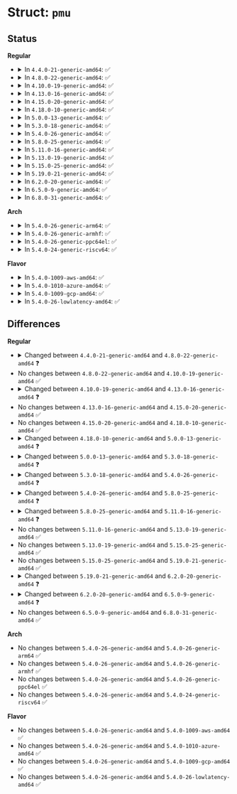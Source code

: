 # Struct: <code>pmu</code>

## Status
<b>Regular</b>
<ul>
<li>
<details>
<summary>In <code>4.4.0-21-generic-amd64</code>: ✅</summary>

```c
struct pmu {
    struct list_head entry;
    struct module * module;
    struct device * dev;
    const struct attribute_group * * attr_groups;
    const char * name;
    int type;
    int capabilities;
    int * pmu_disable_count;
    struct perf_cpu_context * pmu_cpu_context;
    atomic_t exclusive_cnt;
    int task_ctx_nr;
    int hrtimer_interval_ms;
    void (*)(struct pmu *) pmu_enable;
    void (*)(struct pmu *) pmu_disable;
    int (*)(struct perf_event *) event_init;
    void (*)(struct perf_event *) event_mapped;
    void (*)(struct perf_event *) event_unmapped;
    int (*)(struct perf_event *, int) add;
    void (*)(struct perf_event *, int) del;
    void (*)(struct perf_event *, int) start;
    void (*)(struct perf_event *, int) stop;
    void (*)(struct perf_event *) read;
    void (*)(struct pmu *, unsigned int) start_txn;
    int (*)(struct pmu *) commit_txn;
    void (*)(struct pmu *) cancel_txn;
    int (*)(struct perf_event *) event_idx;
    void (*)(struct perf_event_context *, bool) sched_task;
    size_t task_ctx_size;
    u64 (*)(struct perf_event *) count;
    void * (*)(int, void * *, int, bool) setup_aux;
    void (*)(void *) free_aux;
    int (*)(struct perf_event *) filter_match;
}
```
</details>
</li>
<li>
<details>
<summary>In <code>4.8.0-22-generic-amd64</code>: ✅</summary>

```c
struct pmu {
    struct list_head entry;
    struct module * module;
    struct device * dev;
    const struct attribute_group * * attr_groups;
    const char * name;
    int type;
    int capabilities;
    int * pmu_disable_count;
    struct perf_cpu_context * pmu_cpu_context;
    atomic_t exclusive_cnt;
    int task_ctx_nr;
    int hrtimer_interval_ms;
    unsigned int nr_addr_filters;
    void (*)(struct pmu *) pmu_enable;
    void (*)(struct pmu *) pmu_disable;
    int (*)(struct perf_event *) event_init;
    void (*)(struct perf_event *) event_mapped;
    void (*)(struct perf_event *) event_unmapped;
    int (*)(struct perf_event *, int) add;
    void (*)(struct perf_event *, int) del;
    void (*)(struct perf_event *, int) start;
    void (*)(struct perf_event *, int) stop;
    void (*)(struct perf_event *) read;
    void (*)(struct pmu *, unsigned int) start_txn;
    int (*)(struct pmu *) commit_txn;
    void (*)(struct pmu *) cancel_txn;
    int (*)(struct perf_event *) event_idx;
    void (*)(struct perf_event_context *, bool) sched_task;
    size_t task_ctx_size;
    u64 (*)(struct perf_event *) count;
    void * (*)(int, void * *, int, bool) setup_aux;
    void (*)(void *) free_aux;
    int (*)(struct list_head *) addr_filters_validate;
    void (*)(struct perf_event *) addr_filters_sync;
    int (*)(struct perf_event *) filter_match;
}
```
</details>
</li>
<li>
<details>
<summary>In <code>4.10.0-19-generic-amd64</code>: ✅</summary>

```c
struct pmu {
    struct list_head entry;
    struct module * module;
    struct device * dev;
    const struct attribute_group * * attr_groups;
    const char * name;
    int type;
    int capabilities;
    int * pmu_disable_count;
    struct perf_cpu_context * pmu_cpu_context;
    atomic_t exclusive_cnt;
    int task_ctx_nr;
    int hrtimer_interval_ms;
    unsigned int nr_addr_filters;
    void (*)(struct pmu *) pmu_enable;
    void (*)(struct pmu *) pmu_disable;
    int (*)(struct perf_event *) event_init;
    void (*)(struct perf_event *) event_mapped;
    void (*)(struct perf_event *) event_unmapped;
    int (*)(struct perf_event *, int) add;
    void (*)(struct perf_event *, int) del;
    void (*)(struct perf_event *, int) start;
    void (*)(struct perf_event *, int) stop;
    void (*)(struct perf_event *) read;
    void (*)(struct pmu *, unsigned int) start_txn;
    int (*)(struct pmu *) commit_txn;
    void (*)(struct pmu *) cancel_txn;
    int (*)(struct perf_event *) event_idx;
    void (*)(struct perf_event_context *, bool) sched_task;
    size_t task_ctx_size;
    u64 (*)(struct perf_event *) count;
    void * (*)(int, void * *, int, bool) setup_aux;
    void (*)(void *) free_aux;
    int (*)(struct list_head *) addr_filters_validate;
    void (*)(struct perf_event *) addr_filters_sync;
    int (*)(struct perf_event *) filter_match;
}
```
</details>
</li>
<li>
<details>
<summary>In <code>4.13.0-16-generic-amd64</code>: ✅</summary>

```c
struct pmu {
    struct list_head entry;
    struct module * module;
    struct device * dev;
    const struct attribute_group * * attr_groups;
    const char * name;
    int type;
    int capabilities;
    int * pmu_disable_count;
    struct perf_cpu_context * pmu_cpu_context;
    atomic_t exclusive_cnt;
    int task_ctx_nr;
    int hrtimer_interval_ms;
    unsigned int nr_addr_filters;
    void (*)(struct pmu *) pmu_enable;
    void (*)(struct pmu *) pmu_disable;
    int (*)(struct perf_event *) event_init;
    void (*)(struct perf_event *, struct mm_struct *) event_mapped;
    void (*)(struct perf_event *, struct mm_struct *) event_unmapped;
    int (*)(struct perf_event *, int) add;
    void (*)(struct perf_event *, int) del;
    void (*)(struct perf_event *, int) start;
    void (*)(struct perf_event *, int) stop;
    void (*)(struct perf_event *) read;
    void (*)(struct pmu *, unsigned int) start_txn;
    int (*)(struct pmu *) commit_txn;
    void (*)(struct pmu *) cancel_txn;
    int (*)(struct perf_event *) event_idx;
    void (*)(struct perf_event_context *, bool) sched_task;
    size_t task_ctx_size;
    void * (*)(int, void * *, int, bool) setup_aux;
    void (*)(void *) free_aux;
    int (*)(struct list_head *) addr_filters_validate;
    void (*)(struct perf_event *) addr_filters_sync;
    int (*)(struct perf_event *) filter_match;
}
```
</details>
</li>
<li>
<details>
<summary>In <code>4.15.0-20-generic-amd64</code>: ✅</summary>

```c
struct pmu {
    struct list_head entry;
    struct module * module;
    struct device * dev;
    const struct attribute_group * * attr_groups;
    const char * name;
    int type;
    int capabilities;
    int * pmu_disable_count;
    struct perf_cpu_context * pmu_cpu_context;
    atomic_t exclusive_cnt;
    int task_ctx_nr;
    int hrtimer_interval_ms;
    unsigned int nr_addr_filters;
    void (*)(struct pmu *) pmu_enable;
    void (*)(struct pmu *) pmu_disable;
    int (*)(struct perf_event *) event_init;
    void (*)(struct perf_event *, struct mm_struct *) event_mapped;
    void (*)(struct perf_event *, struct mm_struct *) event_unmapped;
    int (*)(struct perf_event *, int) add;
    void (*)(struct perf_event *, int) del;
    void (*)(struct perf_event *, int) start;
    void (*)(struct perf_event *, int) stop;
    void (*)(struct perf_event *) read;
    void (*)(struct pmu *, unsigned int) start_txn;
    int (*)(struct pmu *) commit_txn;
    void (*)(struct pmu *) cancel_txn;
    int (*)(struct perf_event *) event_idx;
    void (*)(struct perf_event_context *, bool) sched_task;
    size_t task_ctx_size;
    void * (*)(int, void * *, int, bool) setup_aux;
    void (*)(void *) free_aux;
    int (*)(struct list_head *) addr_filters_validate;
    void (*)(struct perf_event *) addr_filters_sync;
    int (*)(struct perf_event *) filter_match;
}
```
</details>
</li>
<li>
<details>
<summary>In <code>4.18.0-10-generic-amd64</code>: ✅</summary>

```c
struct pmu {
    struct list_head entry;
    struct module * module;
    struct device * dev;
    const struct attribute_group * * attr_groups;
    const char * name;
    int type;
    int capabilities;
    int * pmu_disable_count;
    struct perf_cpu_context * pmu_cpu_context;
    atomic_t exclusive_cnt;
    int task_ctx_nr;
    int hrtimer_interval_ms;
    unsigned int nr_addr_filters;
    void (*)(struct pmu *) pmu_enable;
    void (*)(struct pmu *) pmu_disable;
    int (*)(struct perf_event *) event_init;
    void (*)(struct perf_event *, struct mm_struct *) event_mapped;
    void (*)(struct perf_event *, struct mm_struct *) event_unmapped;
    int (*)(struct perf_event *, int) add;
    void (*)(struct perf_event *, int) del;
    void (*)(struct perf_event *, int) start;
    void (*)(struct perf_event *, int) stop;
    void (*)(struct perf_event *) read;
    void (*)(struct pmu *, unsigned int) start_txn;
    int (*)(struct pmu *) commit_txn;
    void (*)(struct pmu *) cancel_txn;
    int (*)(struct perf_event *) event_idx;
    void (*)(struct perf_event_context *, bool) sched_task;
    size_t task_ctx_size;
    void * (*)(int, void * *, int, bool) setup_aux;
    void (*)(void *) free_aux;
    int (*)(struct list_head *) addr_filters_validate;
    void (*)(struct perf_event *) addr_filters_sync;
    int (*)(struct perf_event *) filter_match;
}
```
</details>
</li>
<li>
<details>
<summary>In <code>5.0.0-13-generic-amd64</code>: ✅</summary>

```c
struct pmu {
    struct list_head entry;
    struct module * module;
    struct device * dev;
    const struct attribute_group * * attr_groups;
    const char * name;
    int type;
    int capabilities;
    int * pmu_disable_count;
    struct perf_cpu_context * pmu_cpu_context;
    atomic_t exclusive_cnt;
    int task_ctx_nr;
    int hrtimer_interval_ms;
    unsigned int nr_addr_filters;
    void (*)(struct pmu *) pmu_enable;
    void (*)(struct pmu *) pmu_disable;
    int (*)(struct perf_event *) event_init;
    void (*)(struct perf_event *, struct mm_struct *) event_mapped;
    void (*)(struct perf_event *, struct mm_struct *) event_unmapped;
    int (*)(struct perf_event *, int) add;
    void (*)(struct perf_event *, int) del;
    void (*)(struct perf_event *, int) start;
    void (*)(struct perf_event *, int) stop;
    void (*)(struct perf_event *) read;
    void (*)(struct pmu *, unsigned int) start_txn;
    int (*)(struct pmu *) commit_txn;
    void (*)(struct pmu *) cancel_txn;
    int (*)(struct perf_event *) event_idx;
    void (*)(struct perf_event_context *, bool) sched_task;
    size_t task_ctx_size;
    void * (*)(int, void * *, int, bool) setup_aux;
    void (*)(void *) free_aux;
    int (*)(struct list_head *) addr_filters_validate;
    void (*)(struct perf_event *) addr_filters_sync;
    int (*)(struct perf_event *) filter_match;
    int (*)(struct perf_event *, u64) check_period;
}
```
</details>
</li>
<li>
<details>
<summary>In <code>5.3.0-18-generic-amd64</code>: ✅</summary>

```c
struct pmu {
    struct list_head entry;
    struct module * module;
    struct device * dev;
    const struct attribute_group * * attr_groups;
    const struct attribute_group * * attr_update;
    const char * name;
    int type;
    int capabilities;
    int * pmu_disable_count;
    struct perf_cpu_context * pmu_cpu_context;
    atomic_t exclusive_cnt;
    int task_ctx_nr;
    int hrtimer_interval_ms;
    unsigned int nr_addr_filters;
    void (*)(struct pmu *) pmu_enable;
    void (*)(struct pmu *) pmu_disable;
    int (*)(struct perf_event *) event_init;
    void (*)(struct perf_event *, struct mm_struct *) event_mapped;
    void (*)(struct perf_event *, struct mm_struct *) event_unmapped;
    int (*)(struct perf_event *, int) add;
    void (*)(struct perf_event *, int) del;
    void (*)(struct perf_event *, int) start;
    void (*)(struct perf_event *, int) stop;
    void (*)(struct perf_event *) read;
    void (*)(struct pmu *, unsigned int) start_txn;
    int (*)(struct pmu *) commit_txn;
    void (*)(struct pmu *) cancel_txn;
    int (*)(struct perf_event *) event_idx;
    void (*)(struct perf_event_context *, bool) sched_task;
    size_t task_ctx_size;
    void * (*)(struct perf_event *, void * *, int, bool) setup_aux;
    void (*)(void *) free_aux;
    int (*)(struct list_head *) addr_filters_validate;
    void (*)(struct perf_event *) addr_filters_sync;
    int (*)(struct perf_event *) filter_match;
    int (*)(struct perf_event *, u64) check_period;
}
```
</details>
</li>
<li>
<details>
<summary>In <code>5.4.0-26-generic-amd64</code>: ✅</summary>

```c
struct pmu {
    struct list_head entry;
    struct module * module;
    struct device * dev;
    const struct attribute_group * * attr_groups;
    const struct attribute_group * * attr_update;
    const char * name;
    int type;
    int capabilities;
    int * pmu_disable_count;
    struct perf_cpu_context * pmu_cpu_context;
    atomic_t exclusive_cnt;
    int task_ctx_nr;
    int hrtimer_interval_ms;
    unsigned int nr_addr_filters;
    void (*)(struct pmu *) pmu_enable;
    void (*)(struct pmu *) pmu_disable;
    int (*)(struct perf_event *) event_init;
    void (*)(struct perf_event *, struct mm_struct *) event_mapped;
    void (*)(struct perf_event *, struct mm_struct *) event_unmapped;
    int (*)(struct perf_event *, int) add;
    void (*)(struct perf_event *, int) del;
    void (*)(struct perf_event *, int) start;
    void (*)(struct perf_event *, int) stop;
    void (*)(struct perf_event *) read;
    void (*)(struct pmu *, unsigned int) start_txn;
    int (*)(struct pmu *) commit_txn;
    void (*)(struct pmu *) cancel_txn;
    int (*)(struct perf_event *) event_idx;
    void (*)(struct perf_event_context *, bool) sched_task;
    size_t task_ctx_size;
    void * (*)(struct perf_event *, void * *, int, bool) setup_aux;
    void (*)(void *) free_aux;
    int (*)(struct list_head *) addr_filters_validate;
    void (*)(struct perf_event *) addr_filters_sync;
    int (*)(struct perf_event *) aux_output_match;
    int (*)(struct perf_event *) filter_match;
    int (*)(struct perf_event *, u64) check_period;
}
```
</details>
</li>
<li>
<details>
<summary>In <code>5.8.0-25-generic-amd64</code>: ✅</summary>

```c
struct pmu {
    struct list_head entry;
    struct module * module;
    struct device * dev;
    const struct attribute_group * * attr_groups;
    const struct attribute_group * * attr_update;
    const char * name;
    int type;
    int capabilities;
    int * pmu_disable_count;
    struct perf_cpu_context * pmu_cpu_context;
    atomic_t exclusive_cnt;
    int task_ctx_nr;
    int hrtimer_interval_ms;
    unsigned int nr_addr_filters;
    void (*)(struct pmu *) pmu_enable;
    void (*)(struct pmu *) pmu_disable;
    int (*)(struct perf_event *) event_init;
    void (*)(struct perf_event *, struct mm_struct *) event_mapped;
    void (*)(struct perf_event *, struct mm_struct *) event_unmapped;
    int (*)(struct perf_event *, int) add;
    void (*)(struct perf_event *, int) del;
    void (*)(struct perf_event *, int) start;
    void (*)(struct perf_event *, int) stop;
    void (*)(struct perf_event *) read;
    void (*)(struct pmu *, unsigned int) start_txn;
    int (*)(struct pmu *) commit_txn;
    void (*)(struct pmu *) cancel_txn;
    int (*)(struct perf_event *) event_idx;
    void (*)(struct perf_event_context *, bool) sched_task;
    size_t task_ctx_size;
    void (*)(struct perf_event_context *, struct perf_event_context *) swap_task_ctx;
    void * (*)(struct perf_event *, void * *, int, bool) setup_aux;
    void (*)(void *) free_aux;
    long int (*)(struct perf_event *, struct perf_output_handle *, long unsigned int) snapshot_aux;
    int (*)(struct list_head *) addr_filters_validate;
    void (*)(struct perf_event *) addr_filters_sync;
    int (*)(struct perf_event *) aux_output_match;
    int (*)(struct perf_event *) filter_match;
    int (*)(struct perf_event *, u64) check_period;
}
```
</details>
</li>
<li>
<details>
<summary>In <code>5.11.0-16-generic-amd64</code>: ✅</summary>

```c
struct pmu {
    struct list_head entry;
    struct module * module;
    struct device * dev;
    const struct attribute_group * * attr_groups;
    const struct attribute_group * * attr_update;
    const char * name;
    int type;
    int capabilities;
    int * pmu_disable_count;
    struct perf_cpu_context * pmu_cpu_context;
    atomic_t exclusive_cnt;
    int task_ctx_nr;
    int hrtimer_interval_ms;
    unsigned int nr_addr_filters;
    void (*)(struct pmu *) pmu_enable;
    void (*)(struct pmu *) pmu_disable;
    int (*)(struct perf_event *) event_init;
    void (*)(struct perf_event *, struct mm_struct *) event_mapped;
    void (*)(struct perf_event *, struct mm_struct *) event_unmapped;
    int (*)(struct perf_event *, int) add;
    void (*)(struct perf_event *, int) del;
    void (*)(struct perf_event *, int) start;
    void (*)(struct perf_event *, int) stop;
    void (*)(struct perf_event *) read;
    void (*)(struct pmu *, unsigned int) start_txn;
    int (*)(struct pmu *) commit_txn;
    void (*)(struct pmu *) cancel_txn;
    int (*)(struct perf_event *) event_idx;
    void (*)(struct perf_event_context *, bool) sched_task;
    struct kmem_cache * task_ctx_cache;
    void (*)(struct perf_event_context *, struct perf_event_context *) swap_task_ctx;
    void * (*)(struct perf_event *, void * *, int, bool) setup_aux;
    void (*)(void *) free_aux;
    long int (*)(struct perf_event *, struct perf_output_handle *, long unsigned int) snapshot_aux;
    int (*)(struct list_head *) addr_filters_validate;
    void (*)(struct perf_event *) addr_filters_sync;
    int (*)(struct perf_event *) aux_output_match;
    int (*)(struct perf_event *) filter_match;
    int (*)(struct perf_event *, u64) check_period;
}
```
</details>
</li>
<li>
<details>
<summary>In <code>5.13.0-19-generic-amd64</code>: ✅</summary>

```c
struct pmu {
    struct list_head entry;
    struct module * module;
    struct device * dev;
    const struct attribute_group * * attr_groups;
    const struct attribute_group * * attr_update;
    const char * name;
    int type;
    int capabilities;
    int * pmu_disable_count;
    struct perf_cpu_context * pmu_cpu_context;
    atomic_t exclusive_cnt;
    int task_ctx_nr;
    int hrtimer_interval_ms;
    unsigned int nr_addr_filters;
    void (*)(struct pmu *) pmu_enable;
    void (*)(struct pmu *) pmu_disable;
    int (*)(struct perf_event *) event_init;
    void (*)(struct perf_event *, struct mm_struct *) event_mapped;
    void (*)(struct perf_event *, struct mm_struct *) event_unmapped;
    int (*)(struct perf_event *, int) add;
    void (*)(struct perf_event *, int) del;
    void (*)(struct perf_event *, int) start;
    void (*)(struct perf_event *, int) stop;
    void (*)(struct perf_event *) read;
    void (*)(struct pmu *, unsigned int) start_txn;
    int (*)(struct pmu *) commit_txn;
    void (*)(struct pmu *) cancel_txn;
    int (*)(struct perf_event *) event_idx;
    void (*)(struct perf_event_context *, bool) sched_task;
    struct kmem_cache * task_ctx_cache;
    void (*)(struct perf_event_context *, struct perf_event_context *) swap_task_ctx;
    void * (*)(struct perf_event *, void * *, int, bool) setup_aux;
    void (*)(void *) free_aux;
    long int (*)(struct perf_event *, struct perf_output_handle *, long unsigned int) snapshot_aux;
    int (*)(struct list_head *) addr_filters_validate;
    void (*)(struct perf_event *) addr_filters_sync;
    int (*)(struct perf_event *) aux_output_match;
    int (*)(struct perf_event *) filter_match;
    int (*)(struct perf_event *, u64) check_period;
}
```
</details>
</li>
<li>
<details>
<summary>In <code>5.15.0-25-generic-amd64</code>: ✅</summary>

```c
struct pmu {
    struct list_head entry;
    struct module * module;
    struct device * dev;
    const struct attribute_group * * attr_groups;
    const struct attribute_group * * attr_update;
    const char * name;
    int type;
    int capabilities;
    int * pmu_disable_count;
    struct perf_cpu_context * pmu_cpu_context;
    atomic_t exclusive_cnt;
    int task_ctx_nr;
    int hrtimer_interval_ms;
    unsigned int nr_addr_filters;
    void (*)(struct pmu *) pmu_enable;
    void (*)(struct pmu *) pmu_disable;
    int (*)(struct perf_event *) event_init;
    void (*)(struct perf_event *, struct mm_struct *) event_mapped;
    void (*)(struct perf_event *, struct mm_struct *) event_unmapped;
    int (*)(struct perf_event *, int) add;
    void (*)(struct perf_event *, int) del;
    void (*)(struct perf_event *, int) start;
    void (*)(struct perf_event *, int) stop;
    void (*)(struct perf_event *) read;
    void (*)(struct pmu *, unsigned int) start_txn;
    int (*)(struct pmu *) commit_txn;
    void (*)(struct pmu *) cancel_txn;
    int (*)(struct perf_event *) event_idx;
    void (*)(struct perf_event_context *, bool) sched_task;
    struct kmem_cache * task_ctx_cache;
    void (*)(struct perf_event_context *, struct perf_event_context *) swap_task_ctx;
    void * (*)(struct perf_event *, void * *, int, bool) setup_aux;
    void (*)(void *) free_aux;
    long int (*)(struct perf_event *, struct perf_output_handle *, long unsigned int) snapshot_aux;
    int (*)(struct list_head *) addr_filters_validate;
    void (*)(struct perf_event *) addr_filters_sync;
    int (*)(struct perf_event *) aux_output_match;
    int (*)(struct perf_event *) filter_match;
    int (*)(struct perf_event *, u64) check_period;
}
```
</details>
</li>
<li>
<details>
<summary>In <code>5.19.0-21-generic-amd64</code>: ✅</summary>

```c
struct pmu {
    struct list_head entry;
    struct module * module;
    struct device * dev;
    const struct attribute_group * * attr_groups;
    const struct attribute_group * * attr_update;
    const char * name;
    int type;
    int capabilities;
    int * pmu_disable_count;
    struct perf_cpu_context * pmu_cpu_context;
    atomic_t exclusive_cnt;
    int task_ctx_nr;
    int hrtimer_interval_ms;
    unsigned int nr_addr_filters;
    void (*)(struct pmu *) pmu_enable;
    void (*)(struct pmu *) pmu_disable;
    int (*)(struct perf_event *) event_init;
    void (*)(struct perf_event *, struct mm_struct *) event_mapped;
    void (*)(struct perf_event *, struct mm_struct *) event_unmapped;
    int (*)(struct perf_event *, int) add;
    void (*)(struct perf_event *, int) del;
    void (*)(struct perf_event *, int) start;
    void (*)(struct perf_event *, int) stop;
    void (*)(struct perf_event *) read;
    void (*)(struct pmu *, unsigned int) start_txn;
    int (*)(struct pmu *) commit_txn;
    void (*)(struct pmu *) cancel_txn;
    int (*)(struct perf_event *) event_idx;
    void (*)(struct perf_event_context *, bool) sched_task;
    struct kmem_cache * task_ctx_cache;
    void (*)(struct perf_event_context *, struct perf_event_context *) swap_task_ctx;
    void * (*)(struct perf_event *, void * *, int, bool) setup_aux;
    void (*)(void *) free_aux;
    long int (*)(struct perf_event *, struct perf_output_handle *, long unsigned int) snapshot_aux;
    int (*)(struct list_head *) addr_filters_validate;
    void (*)(struct perf_event *) addr_filters_sync;
    int (*)(struct perf_event *) aux_output_match;
    int (*)(struct perf_event *) filter_match;
    int (*)(struct perf_event *, u64) check_period;
}
```
</details>
</li>
<li>
<details>
<summary>In <code>6.2.0-20-generic-amd64</code>: ✅</summary>

```c
struct pmu {
    struct list_head entry;
    struct module * module;
    struct device * dev;
    const struct attribute_group * * attr_groups;
    const struct attribute_group * * attr_update;
    const char * name;
    int type;
    int capabilities;
    int * pmu_disable_count;
    struct perf_cpu_pmu_context * cpu_pmu_context;
    atomic_t exclusive_cnt;
    int task_ctx_nr;
    int hrtimer_interval_ms;
    unsigned int nr_addr_filters;
    void (*)(struct pmu *) pmu_enable;
    void (*)(struct pmu *) pmu_disable;
    int (*)(struct perf_event *) event_init;
    void (*)(struct perf_event *, struct mm_struct *) event_mapped;
    void (*)(struct perf_event *, struct mm_struct *) event_unmapped;
    int (*)(struct perf_event *, int) add;
    void (*)(struct perf_event *, int) del;
    void (*)(struct perf_event *, int) start;
    void (*)(struct perf_event *, int) stop;
    void (*)(struct perf_event *) read;
    void (*)(struct pmu *, unsigned int) start_txn;
    int (*)(struct pmu *) commit_txn;
    void (*)(struct pmu *) cancel_txn;
    int (*)(struct perf_event *) event_idx;
    void (*)(struct perf_event_pmu_context *, bool) sched_task;
    struct kmem_cache * task_ctx_cache;
    void (*)(struct perf_event_pmu_context *, struct perf_event_pmu_context *) swap_task_ctx;
    void * (*)(struct perf_event *, void * *, int, bool) setup_aux;
    void (*)(void *) free_aux;
    long int (*)(struct perf_event *, struct perf_output_handle *, long unsigned int) snapshot_aux;
    int (*)(struct list_head *) addr_filters_validate;
    void (*)(struct perf_event *) addr_filters_sync;
    int (*)(struct perf_event *) aux_output_match;
    bool (*)(struct pmu *, int) filter;
    int (*)(struct perf_event *, u64) check_period;
}
```
</details>
</li>
<li>
<details>
<summary>In <code>6.5.0-9-generic-amd64</code>: ✅</summary>

```c
struct pmu {
    struct list_head entry;
    struct module * module;
    struct device * dev;
    struct device * parent;
    const struct attribute_group * * attr_groups;
    const struct attribute_group * * attr_update;
    const char * name;
    int type;
    int capabilities;
    int * pmu_disable_count;
    struct perf_cpu_pmu_context * cpu_pmu_context;
    atomic_t exclusive_cnt;
    int task_ctx_nr;
    int hrtimer_interval_ms;
    unsigned int nr_addr_filters;
    void (*)(struct pmu *) pmu_enable;
    void (*)(struct pmu *) pmu_disable;
    int (*)(struct perf_event *) event_init;
    void (*)(struct perf_event *, struct mm_struct *) event_mapped;
    void (*)(struct perf_event *, struct mm_struct *) event_unmapped;
    int (*)(struct perf_event *, int) add;
    void (*)(struct perf_event *, int) del;
    void (*)(struct perf_event *, int) start;
    void (*)(struct perf_event *, int) stop;
    void (*)(struct perf_event *) read;
    void (*)(struct pmu *, unsigned int) start_txn;
    int (*)(struct pmu *) commit_txn;
    void (*)(struct pmu *) cancel_txn;
    int (*)(struct perf_event *) event_idx;
    void (*)(struct perf_event_pmu_context *, bool) sched_task;
    struct kmem_cache * task_ctx_cache;
    void (*)(struct perf_event_pmu_context *, struct perf_event_pmu_context *) swap_task_ctx;
    void * (*)(struct perf_event *, void * *, int, bool) setup_aux;
    void (*)(void *) free_aux;
    long int (*)(struct perf_event *, struct perf_output_handle *, long unsigned int) snapshot_aux;
    int (*)(struct list_head *) addr_filters_validate;
    void (*)(struct perf_event *) addr_filters_sync;
    int (*)(struct perf_event *) aux_output_match;
    bool (*)(struct pmu *, int) filter;
    int (*)(struct perf_event *, u64) check_period;
}
```
</details>
</li>
<li>
<details>
<summary>In <code>6.8.0-31-generic-amd64</code>: ✅</summary>

```c
struct pmu {
    struct list_head entry;
    struct module * module;
    struct device * dev;
    struct device * parent;
    const struct attribute_group * * attr_groups;
    const struct attribute_group * * attr_update;
    const char * name;
    int type;
    int capabilities;
    int * pmu_disable_count;
    struct perf_cpu_pmu_context * cpu_pmu_context;
    atomic_t exclusive_cnt;
    int task_ctx_nr;
    int hrtimer_interval_ms;
    unsigned int nr_addr_filters;
    void (*)(struct pmu *) pmu_enable;
    void (*)(struct pmu *) pmu_disable;
    int (*)(struct perf_event *) event_init;
    void (*)(struct perf_event *, struct mm_struct *) event_mapped;
    void (*)(struct perf_event *, struct mm_struct *) event_unmapped;
    int (*)(struct perf_event *, int) add;
    void (*)(struct perf_event *, int) del;
    void (*)(struct perf_event *, int) start;
    void (*)(struct perf_event *, int) stop;
    void (*)(struct perf_event *) read;
    void (*)(struct pmu *, unsigned int) start_txn;
    int (*)(struct pmu *) commit_txn;
    void (*)(struct pmu *) cancel_txn;
    int (*)(struct perf_event *) event_idx;
    void (*)(struct perf_event_pmu_context *, bool) sched_task;
    struct kmem_cache * task_ctx_cache;
    void (*)(struct perf_event_pmu_context *, struct perf_event_pmu_context *) swap_task_ctx;
    void * (*)(struct perf_event *, void * *, int, bool) setup_aux;
    void (*)(void *) free_aux;
    long int (*)(struct perf_event *, struct perf_output_handle *, long unsigned int) snapshot_aux;
    int (*)(struct list_head *) addr_filters_validate;
    void (*)(struct perf_event *) addr_filters_sync;
    int (*)(struct perf_event *) aux_output_match;
    bool (*)(struct pmu *, int) filter;
    int (*)(struct perf_event *, u64) check_period;
}
```
</details>
</li>
</ul>
<b>Arch</b>
<ul>
<li>
<details>
<summary>In <code>5.4.0-26-generic-arm64</code>: ✅</summary>

```c
struct pmu {
    struct list_head entry;
    struct module * module;
    struct device * dev;
    const struct attribute_group * * attr_groups;
    const struct attribute_group * * attr_update;
    const char * name;
    int type;
    int capabilities;
    int * pmu_disable_count;
    struct perf_cpu_context * pmu_cpu_context;
    atomic_t exclusive_cnt;
    int task_ctx_nr;
    int hrtimer_interval_ms;
    unsigned int nr_addr_filters;
    void (*)(struct pmu *) pmu_enable;
    void (*)(struct pmu *) pmu_disable;
    int (*)(struct perf_event *) event_init;
    void (*)(struct perf_event *, struct mm_struct *) event_mapped;
    void (*)(struct perf_event *, struct mm_struct *) event_unmapped;
    int (*)(struct perf_event *, int) add;
    void (*)(struct perf_event *, int) del;
    void (*)(struct perf_event *, int) start;
    void (*)(struct perf_event *, int) stop;
    void (*)(struct perf_event *) read;
    void (*)(struct pmu *, unsigned int) start_txn;
    int (*)(struct pmu *) commit_txn;
    void (*)(struct pmu *) cancel_txn;
    int (*)(struct perf_event *) event_idx;
    void (*)(struct perf_event_context *, bool) sched_task;
    size_t task_ctx_size;
    void * (*)(struct perf_event *, void * *, int, bool) setup_aux;
    void (*)(void *) free_aux;
    int (*)(struct list_head *) addr_filters_validate;
    void (*)(struct perf_event *) addr_filters_sync;
    int (*)(struct perf_event *) aux_output_match;
    int (*)(struct perf_event *) filter_match;
    int (*)(struct perf_event *, u64) check_period;
}
```
</details>
</li>
<li>
<details>
<summary>In <code>5.4.0-26-generic-armhf</code>: ✅</summary>

```c
struct pmu {
    struct list_head entry;
    struct module * module;
    struct device * dev;
    const struct attribute_group * * attr_groups;
    const struct attribute_group * * attr_update;
    const char * name;
    int type;
    int capabilities;
    int * pmu_disable_count;
    struct perf_cpu_context * pmu_cpu_context;
    atomic_t exclusive_cnt;
    int task_ctx_nr;
    int hrtimer_interval_ms;
    unsigned int nr_addr_filters;
    void (*)(struct pmu *) pmu_enable;
    void (*)(struct pmu *) pmu_disable;
    int (*)(struct perf_event *) event_init;
    void (*)(struct perf_event *, struct mm_struct *) event_mapped;
    void (*)(struct perf_event *, struct mm_struct *) event_unmapped;
    int (*)(struct perf_event *, int) add;
    void (*)(struct perf_event *, int) del;
    void (*)(struct perf_event *, int) start;
    void (*)(struct perf_event *, int) stop;
    void (*)(struct perf_event *) read;
    void (*)(struct pmu *, unsigned int) start_txn;
    int (*)(struct pmu *) commit_txn;
    void (*)(struct pmu *) cancel_txn;
    int (*)(struct perf_event *) event_idx;
    void (*)(struct perf_event_context *, bool) sched_task;
    size_t task_ctx_size;
    void * (*)(struct perf_event *, void * *, int, bool) setup_aux;
    void (*)(void *) free_aux;
    int (*)(struct list_head *) addr_filters_validate;
    void (*)(struct perf_event *) addr_filters_sync;
    int (*)(struct perf_event *) aux_output_match;
    int (*)(struct perf_event *) filter_match;
    int (*)(struct perf_event *, u64) check_period;
}
```
</details>
</li>
<li>
<details>
<summary>In <code>5.4.0-26-generic-ppc64el</code>: ✅</summary>

```c
struct pmu {
    struct list_head entry;
    struct module * module;
    struct device * dev;
    const struct attribute_group * * attr_groups;
    const struct attribute_group * * attr_update;
    const char * name;
    int type;
    int capabilities;
    int * pmu_disable_count;
    struct perf_cpu_context * pmu_cpu_context;
    atomic_t exclusive_cnt;
    int task_ctx_nr;
    int hrtimer_interval_ms;
    unsigned int nr_addr_filters;
    void (*)(struct pmu *) pmu_enable;
    void (*)(struct pmu *) pmu_disable;
    int (*)(struct perf_event *) event_init;
    void (*)(struct perf_event *, struct mm_struct *) event_mapped;
    void (*)(struct perf_event *, struct mm_struct *) event_unmapped;
    int (*)(struct perf_event *, int) add;
    void (*)(struct perf_event *, int) del;
    void (*)(struct perf_event *, int) start;
    void (*)(struct perf_event *, int) stop;
    void (*)(struct perf_event *) read;
    void (*)(struct pmu *, unsigned int) start_txn;
    int (*)(struct pmu *) commit_txn;
    void (*)(struct pmu *) cancel_txn;
    int (*)(struct perf_event *) event_idx;
    void (*)(struct perf_event_context *, bool) sched_task;
    size_t task_ctx_size;
    void * (*)(struct perf_event *, void * *, int, bool) setup_aux;
    void (*)(void *) free_aux;
    int (*)(struct list_head *) addr_filters_validate;
    void (*)(struct perf_event *) addr_filters_sync;
    int (*)(struct perf_event *) aux_output_match;
    int (*)(struct perf_event *) filter_match;
    int (*)(struct perf_event *, u64) check_period;
}
```
</details>
</li>
<li>
<details>
<summary>In <code>5.4.0-24-generic-riscv64</code>: ✅</summary>

```c
struct pmu {
    struct list_head entry;
    struct module * module;
    struct device * dev;
    const struct attribute_group * * attr_groups;
    const struct attribute_group * * attr_update;
    const char * name;
    int type;
    int capabilities;
    int * pmu_disable_count;
    struct perf_cpu_context * pmu_cpu_context;
    atomic_t exclusive_cnt;
    int task_ctx_nr;
    int hrtimer_interval_ms;
    unsigned int nr_addr_filters;
    void (*)(struct pmu *) pmu_enable;
    void (*)(struct pmu *) pmu_disable;
    int (*)(struct perf_event *) event_init;
    void (*)(struct perf_event *, struct mm_struct *) event_mapped;
    void (*)(struct perf_event *, struct mm_struct *) event_unmapped;
    int (*)(struct perf_event *, int) add;
    void (*)(struct perf_event *, int) del;
    void (*)(struct perf_event *, int) start;
    void (*)(struct perf_event *, int) stop;
    void (*)(struct perf_event *) read;
    void (*)(struct pmu *, unsigned int) start_txn;
    int (*)(struct pmu *) commit_txn;
    void (*)(struct pmu *) cancel_txn;
    int (*)(struct perf_event *) event_idx;
    void (*)(struct perf_event_context *, bool) sched_task;
    size_t task_ctx_size;
    void * (*)(struct perf_event *, void * *, int, bool) setup_aux;
    void (*)(void *) free_aux;
    int (*)(struct list_head *) addr_filters_validate;
    void (*)(struct perf_event *) addr_filters_sync;
    int (*)(struct perf_event *) aux_output_match;
    int (*)(struct perf_event *) filter_match;
    int (*)(struct perf_event *, u64) check_period;
}
```
</details>
</li>
</ul>
<b>Flavor</b>
<ul>
<li>
<details>
<summary>In <code>5.4.0-1009-aws-amd64</code>: ✅</summary>

```c
struct pmu {
    struct list_head entry;
    struct module * module;
    struct device * dev;
    const struct attribute_group * * attr_groups;
    const struct attribute_group * * attr_update;
    const char * name;
    int type;
    int capabilities;
    int * pmu_disable_count;
    struct perf_cpu_context * pmu_cpu_context;
    atomic_t exclusive_cnt;
    int task_ctx_nr;
    int hrtimer_interval_ms;
    unsigned int nr_addr_filters;
    void (*)(struct pmu *) pmu_enable;
    void (*)(struct pmu *) pmu_disable;
    int (*)(struct perf_event *) event_init;
    void (*)(struct perf_event *, struct mm_struct *) event_mapped;
    void (*)(struct perf_event *, struct mm_struct *) event_unmapped;
    int (*)(struct perf_event *, int) add;
    void (*)(struct perf_event *, int) del;
    void (*)(struct perf_event *, int) start;
    void (*)(struct perf_event *, int) stop;
    void (*)(struct perf_event *) read;
    void (*)(struct pmu *, unsigned int) start_txn;
    int (*)(struct pmu *) commit_txn;
    void (*)(struct pmu *) cancel_txn;
    int (*)(struct perf_event *) event_idx;
    void (*)(struct perf_event_context *, bool) sched_task;
    size_t task_ctx_size;
    void * (*)(struct perf_event *, void * *, int, bool) setup_aux;
    void (*)(void *) free_aux;
    int (*)(struct list_head *) addr_filters_validate;
    void (*)(struct perf_event *) addr_filters_sync;
    int (*)(struct perf_event *) aux_output_match;
    int (*)(struct perf_event *) filter_match;
    int (*)(struct perf_event *, u64) check_period;
}
```
</details>
</li>
<li>
<details>
<summary>In <code>5.4.0-1010-azure-amd64</code>: ✅</summary>

```c
struct pmu {
    struct list_head entry;
    struct module * module;
    struct device * dev;
    const struct attribute_group * * attr_groups;
    const struct attribute_group * * attr_update;
    const char * name;
    int type;
    int capabilities;
    int * pmu_disable_count;
    struct perf_cpu_context * pmu_cpu_context;
    atomic_t exclusive_cnt;
    int task_ctx_nr;
    int hrtimer_interval_ms;
    unsigned int nr_addr_filters;
    void (*)(struct pmu *) pmu_enable;
    void (*)(struct pmu *) pmu_disable;
    int (*)(struct perf_event *) event_init;
    void (*)(struct perf_event *, struct mm_struct *) event_mapped;
    void (*)(struct perf_event *, struct mm_struct *) event_unmapped;
    int (*)(struct perf_event *, int) add;
    void (*)(struct perf_event *, int) del;
    void (*)(struct perf_event *, int) start;
    void (*)(struct perf_event *, int) stop;
    void (*)(struct perf_event *) read;
    void (*)(struct pmu *, unsigned int) start_txn;
    int (*)(struct pmu *) commit_txn;
    void (*)(struct pmu *) cancel_txn;
    int (*)(struct perf_event *) event_idx;
    void (*)(struct perf_event_context *, bool) sched_task;
    size_t task_ctx_size;
    void * (*)(struct perf_event *, void * *, int, bool) setup_aux;
    void (*)(void *) free_aux;
    int (*)(struct list_head *) addr_filters_validate;
    void (*)(struct perf_event *) addr_filters_sync;
    int (*)(struct perf_event *) aux_output_match;
    int (*)(struct perf_event *) filter_match;
    int (*)(struct perf_event *, u64) check_period;
}
```
</details>
</li>
<li>
<details>
<summary>In <code>5.4.0-1009-gcp-amd64</code>: ✅</summary>

```c
struct pmu {
    struct list_head entry;
    struct module * module;
    struct device * dev;
    const struct attribute_group * * attr_groups;
    const struct attribute_group * * attr_update;
    const char * name;
    int type;
    int capabilities;
    int * pmu_disable_count;
    struct perf_cpu_context * pmu_cpu_context;
    atomic_t exclusive_cnt;
    int task_ctx_nr;
    int hrtimer_interval_ms;
    unsigned int nr_addr_filters;
    void (*)(struct pmu *) pmu_enable;
    void (*)(struct pmu *) pmu_disable;
    int (*)(struct perf_event *) event_init;
    void (*)(struct perf_event *, struct mm_struct *) event_mapped;
    void (*)(struct perf_event *, struct mm_struct *) event_unmapped;
    int (*)(struct perf_event *, int) add;
    void (*)(struct perf_event *, int) del;
    void (*)(struct perf_event *, int) start;
    void (*)(struct perf_event *, int) stop;
    void (*)(struct perf_event *) read;
    void (*)(struct pmu *, unsigned int) start_txn;
    int (*)(struct pmu *) commit_txn;
    void (*)(struct pmu *) cancel_txn;
    int (*)(struct perf_event *) event_idx;
    void (*)(struct perf_event_context *, bool) sched_task;
    size_t task_ctx_size;
    void * (*)(struct perf_event *, void * *, int, bool) setup_aux;
    void (*)(void *) free_aux;
    int (*)(struct list_head *) addr_filters_validate;
    void (*)(struct perf_event *) addr_filters_sync;
    int (*)(struct perf_event *) aux_output_match;
    int (*)(struct perf_event *) filter_match;
    int (*)(struct perf_event *, u64) check_period;
}
```
</details>
</li>
<li>
<details>
<summary>In <code>5.4.0-26-lowlatency-amd64</code>: ✅</summary>

```c
struct pmu {
    struct list_head entry;
    struct module * module;
    struct device * dev;
    const struct attribute_group * * attr_groups;
    const struct attribute_group * * attr_update;
    const char * name;
    int type;
    int capabilities;
    int * pmu_disable_count;
    struct perf_cpu_context * pmu_cpu_context;
    atomic_t exclusive_cnt;
    int task_ctx_nr;
    int hrtimer_interval_ms;
    unsigned int nr_addr_filters;
    void (*)(struct pmu *) pmu_enable;
    void (*)(struct pmu *) pmu_disable;
    int (*)(struct perf_event *) event_init;
    void (*)(struct perf_event *, struct mm_struct *) event_mapped;
    void (*)(struct perf_event *, struct mm_struct *) event_unmapped;
    int (*)(struct perf_event *, int) add;
    void (*)(struct perf_event *, int) del;
    void (*)(struct perf_event *, int) start;
    void (*)(struct perf_event *, int) stop;
    void (*)(struct perf_event *) read;
    void (*)(struct pmu *, unsigned int) start_txn;
    int (*)(struct pmu *) commit_txn;
    void (*)(struct pmu *) cancel_txn;
    int (*)(struct perf_event *) event_idx;
    void (*)(struct perf_event_context *, bool) sched_task;
    size_t task_ctx_size;
    void * (*)(struct perf_event *, void * *, int, bool) setup_aux;
    void (*)(void *) free_aux;
    int (*)(struct list_head *) addr_filters_validate;
    void (*)(struct perf_event *) addr_filters_sync;
    int (*)(struct perf_event *) aux_output_match;
    int (*)(struct perf_event *) filter_match;
    int (*)(struct perf_event *, u64) check_period;
}
```
</details>
</li>
</ul>

## Differences
<b>Regular</b>
<ul>
<li>
<details>
<summary>Changed between <code>4.4.0-21-generic-amd64</code> and <code>4.8.0-22-generic-amd64</code> ❓</summary>
<ul>
<li>
<b>Field added. </b>
<code>unsigned int nr_addr_filters</code>
</li>
<li>
<b>Field added. </b>
<code>int (*)(struct list_head *) addr_filters_validate</code>
</li>
<li>
<b>Field added. </b>
<code>void (*)(struct perf_event *) addr_filters_sync</code>
</li>
</ul>
</details>
</li>
<li>
No changes between <code>4.8.0-22-generic-amd64</code> and <code>4.10.0-19-generic-amd64</code> ✅
</li>
<li>
<details>
<summary>Changed between <code>4.10.0-19-generic-amd64</code> and <code>4.13.0-16-generic-amd64</code> ❓</summary>
<ul>
<li>
<b>Field removed. </b>
<code>u64 (*)(struct perf_event *) count</code>
</li>
<li>
<b>Field type changed. </b>
<code>void (*)(struct perf_event *) event_mapped</code> ➡️ <code>void (*)(struct perf_event *, struct mm_struct *) event_mapped</code>
</li>
<li>
<b>Field type changed. </b>
<code>void (*)(struct perf_event *) event_unmapped</code> ➡️ <code>void (*)(struct perf_event *, struct mm_struct *) event_unmapped</code>
</li>
</ul>
</details>
</li>
<li>
No changes between <code>4.13.0-16-generic-amd64</code> and <code>4.15.0-20-generic-amd64</code> ✅
</li>
<li>
No changes between <code>4.15.0-20-generic-amd64</code> and <code>4.18.0-10-generic-amd64</code> ✅
</li>
<li>
<details>
<summary>Changed between <code>4.18.0-10-generic-amd64</code> and <code>5.0.0-13-generic-amd64</code> ❓</summary>
<ul>
<li>
<b>Field added. </b>
<code>int (*)(struct perf_event *, u64) check_period</code>
</li>
</ul>
</details>
</li>
<li>
<details>
<summary>Changed between <code>5.0.0-13-generic-amd64</code> and <code>5.3.0-18-generic-amd64</code> ❓</summary>
<ul>
<li>
<b>Field added. </b>
<code>const struct attribute_group * * attr_update</code>
</li>
<li>
<b>Field type changed. </b>
<code>void * (*)(int, void * *, int, bool) setup_aux</code> ➡️ <code>void * (*)(struct perf_event *, void * *, int, bool) setup_aux</code>
</li>
</ul>
</details>
</li>
<li>
<details>
<summary>Changed between <code>5.3.0-18-generic-amd64</code> and <code>5.4.0-26-generic-amd64</code> ❓</summary>
<ul>
<li>
<b>Field added. </b>
<code>int (*)(struct perf_event *) aux_output_match</code>
</li>
</ul>
</details>
</li>
<li>
<details>
<summary>Changed between <code>5.4.0-26-generic-amd64</code> and <code>5.8.0-25-generic-amd64</code> ❓</summary>
<ul>
<li>
<b>Field added. </b>
<code>void (*)(struct perf_event_context *, struct perf_event_context *) swap_task_ctx</code>
</li>
<li>
<b>Field added. </b>
<code>long int (*)(struct perf_event *, struct perf_output_handle *, long unsigned int) snapshot_aux</code>
</li>
</ul>
</details>
</li>
<li>
<details>
<summary>Changed between <code>5.8.0-25-generic-amd64</code> and <code>5.11.0-16-generic-amd64</code> ❓</summary>
<ul>
<li>
<b>Field added. </b>
<code>struct kmem_cache * task_ctx_cache</code>
</li>
<li>
<b>Field removed. </b>
<code>size_t task_ctx_size</code>
</li>
</ul>
</details>
</li>
<li>
No changes between <code>5.11.0-16-generic-amd64</code> and <code>5.13.0-19-generic-amd64</code> ✅
</li>
<li>
No changes between <code>5.13.0-19-generic-amd64</code> and <code>5.15.0-25-generic-amd64</code> ✅
</li>
<li>
No changes between <code>5.15.0-25-generic-amd64</code> and <code>5.19.0-21-generic-amd64</code> ✅
</li>
<li>
<details>
<summary>Changed between <code>5.19.0-21-generic-amd64</code> and <code>6.2.0-20-generic-amd64</code> ❓</summary>
<ul>
<li>
<b>Field added. </b>
<code>struct perf_cpu_pmu_context * cpu_pmu_context</code>
</li>
<li>
<b>Field added. </b>
<code>bool (*)(struct pmu *, int) filter</code>
</li>
<li>
<b>Field removed. </b>
<code>struct perf_cpu_context * pmu_cpu_context</code>
</li>
<li>
<b>Field removed. </b>
<code>int (*)(struct perf_event *) filter_match</code>
</li>
<li>
<b>Field type changed. </b>
<code>void (*)(struct perf_event_context *, bool) sched_task</code> ➡️ <code>void (*)(struct perf_event_pmu_context *, bool) sched_task</code>
</li>
<li>
<b>Field type changed. </b>
<code>void (*)(struct perf_event_context *, struct perf_event_context *) swap_task_ctx</code> ➡️ <code>void (*)(struct perf_event_pmu_context *, struct perf_event_pmu_context *) swap_task_ctx</code>
</li>
</ul>
</details>
</li>
<li>
<details>
<summary>Changed between <code>6.2.0-20-generic-amd64</code> and <code>6.5.0-9-generic-amd64</code> ❓</summary>
<ul>
<li>
<b>Field added. </b>
<code>struct device * parent</code>
</li>
</ul>
</details>
</li>
<li>
No changes between <code>6.5.0-9-generic-amd64</code> and <code>6.8.0-31-generic-amd64</code> ✅
</li>
</ul>
<b>Arch</b>
<ul>
<li>
No changes between <code>5.4.0-26-generic-amd64</code> and <code>5.4.0-26-generic-arm64</code> ✅
</li>
<li>
No changes between <code>5.4.0-26-generic-amd64</code> and <code>5.4.0-26-generic-armhf</code> ✅
</li>
<li>
No changes between <code>5.4.0-26-generic-amd64</code> and <code>5.4.0-26-generic-ppc64el</code> ✅
</li>
<li>
No changes between <code>5.4.0-26-generic-amd64</code> and <code>5.4.0-24-generic-riscv64</code> ✅
</li>
</ul>
<b>Flavor</b>
<ul>
<li>
No changes between <code>5.4.0-26-generic-amd64</code> and <code>5.4.0-1009-aws-amd64</code> ✅
</li>
<li>
No changes between <code>5.4.0-26-generic-amd64</code> and <code>5.4.0-1010-azure-amd64</code> ✅
</li>
<li>
No changes between <code>5.4.0-26-generic-amd64</code> and <code>5.4.0-1009-gcp-amd64</code> ✅
</li>
<li>
No changes between <code>5.4.0-26-generic-amd64</code> and <code>5.4.0-26-lowlatency-amd64</code> ✅
</li>
</ul>
